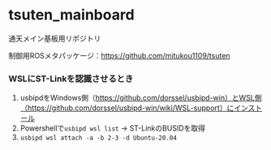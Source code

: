 # tsuten_mainboard

通天メイン基板用リポジトリ

制御用ROSメタパッケージ：https://github.com/mitukou1109/tsuten

### WSLにST-Linkを認識させるとき

1. usbipdをWindows側（https://github.com/dorssel/usbipd-win）とWSL側（https://github.com/dorssel/usbipd-win/wiki/WSL-support）にインストール
1. Powershellで`usbipd wsl list` → ST-LinkのBUSIDを取得
1. `usbipd wsl attach -a -b 2-3 -d Ubuntu-20.04`
